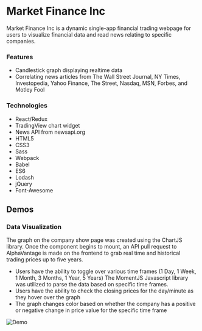 # Market Finance Inc

Market Finance Inc is a dynamic single-app financial trading webpage
for users to visualize financial data and read news relating to
specific companies.


### Features

+ Candlestick graph displaying realtime data
+ Correlating news articles from The Wall Street Journal, NY Times,
Investopedia, Yahoo Finance, The Street, Nasdaq, MSN, Forbes,
and Motley Fool

### Technologies

+ React/Redux
+ TradingView chart widget
+ News API from newsapi.org
+ HTML5
+ CSS3
+ Sass
+ Webpack
+ Babel
+ ES6
+ Lodash
+ jQuery
+ Font-Awesome

## Demos

### Data Visualization

The graph on the company show page was created using the ChartJS library.
Once the component begins to mount, an API pull request to AlphaVantage
is made on the frontend to grab real time and historical trading
prices up to five years.
+ Users have the ability to toggle over various time frames (1 Day,
  1 Week, 1 Month, 3 Months, 1 Year, 5 Years) The MomentJS Javascript
  library was utilized to parse the data based on specific time frames.
+ Users have the ability to check the closing prices for the day/minute
  as they hover over the graph
+ The graph changes color based on whether the company has a positive
  or negative change in price value for the specific time frame

![Demo](https://github.com/avelasco920/Market-Finance-Inc/blob/master/assets/demo.gif?raw=true)
